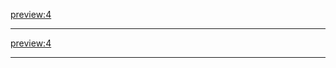 [preview:4](/articles/start.md)
- - - -
[preview:4](/recent.md)
- - - -
<!-- [preview:4](/articles/users.md) -->
<!-- - - - - -->

